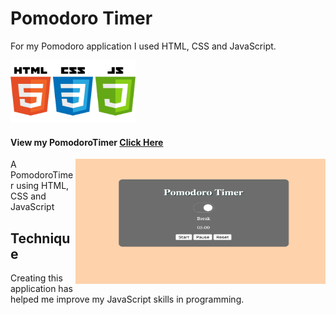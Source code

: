# Pomodoro Timer

For my Pomodoro application I used HTML, CSS and JavaScript. 

<img src ="language.jpg" width="200" height="100">

#### View my PomodoroTimer [Click Here](https://graceec.github.io/PomodoroTimer/)

<img src ="break.png" img align='right' width='400' height='200'>
A PomodoroTimer using HTML, CSS and JavaScript

## Technique
Creating this application has helped me improve my JavaScript skills in programming. 

